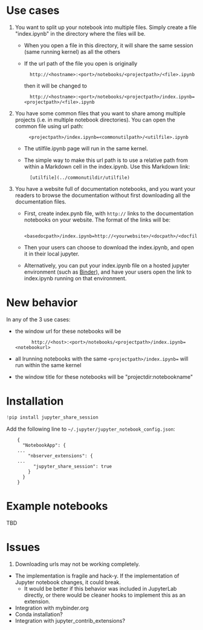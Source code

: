 
# Use cases

1. You want to split up your notebook into multiple files. Simply create a file "index.ipynb" in the directory where the files will be.
    - When you open a file in this directory, it will share the same session (same running kernel) as all the others
    - If the url path of the file you open is originally
        
            http://<hostname>:<port>/notebooks/<projectpath>/<file>.ipynb
      then it will be changed to 

            http://<hostname>:<port>/notebooks/<projectpath>/index.ipynb=<projectpath>/<file>.ipynb

2. You have some common files that you want to share among multiple projects (i.e. in multiple notebook directories).  You can open the common file using url path:

            <projectpath>/index.ipynb=<commonutilpath>/<utilfile>.ipynb
    - The utilfile.ipynb page will run in the same kernel.
    - The simple way to make this url path is to use a relative path from within a Markdown cell in the index.ipynb. Use this Markdown link:
    
            [utilfile](../commonutildir/utilfile)

3. You have a website full of documentation notebooks, and you want your readers to browse the documentation without first downloading all the documentation files.
    - First, create index.pynb file, with `http://` links to the documentation notebooks on your website.  The format of the links will be:
    
            <basedocpath>/index.ipynb=http://<yourwebsite>/<docpath>/<docfile>.ipynb
    - Then your users can choose to download the index.ipynb, and open it in their local jupyter.
    - Alternatively, you can put your index.ipynb file on a hosted jupyter environment (such as [Binder](http://mybinder.org/)), and have your users open the link to index.ipynb running on that environment.


# New behavior

In any of the 3 use cases:
- the window url for these notebooks will be 

            http://<host>:<port>/notebooks/<projectpath>/index.ipynb=<notebookurl>
- all lrunning notebooks with the same `<projectpath>/index.ipynb=` will run within the same kernel
- the window title for these notebooks will be "projectdir:notebookname"


# Installation


```python
!pip install jupyter_share_session
```

Add the following line to `~/.jupyter/jupyter_notebook_config.json`:

        {
          "NotebookApp": {
        ...
            "nbserver_extensions": {
        ...
              "jupyter_share_session": true
            }
          }
        }


# Example notebooks

TBD

# Issues

1. Downloading urls may not be working completely.
- The implementation is fragile and hack-y. If the implementation of Jupyter notebook changes, it could break.
    - It would be better if this behavior was included in JupyterLab directly, or there would be cleaner hooks to implement this as an extension.
- Integration with mybinder.org
- Conda installation?
- Integration with jupyter_contrib_extensions?


```python

```
